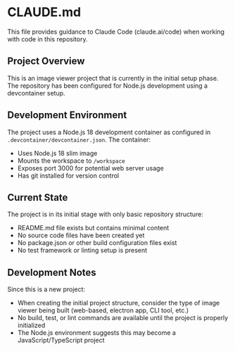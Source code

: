 # CLAUDE.md

This file provides guidance to Claude Code (claude.ai/code) when working with code in this repository.

## Project Overview

This is an image viewer project that is currently in the initial setup phase. The repository has been configured for Node.js development using a devcontainer setup.

## Development Environment

The project uses a Node.js 18 development container as configured in `.devcontainer/devcontainer.json`. The container:
- Uses Node.js 18 slim image
- Mounts the workspace to `/workspace`
- Exposes port 3000 for potential web server usage
- Has git installed for version control

## Current State

The project is in its initial stage with only basic repository structure:
- README.md file exists but contains minimal content
- No source code files have been created yet
- No package.json or other build configuration files exist
- No test framework or linting setup is present

## Development Notes

Since this is a new project:
- When creating the initial project structure, consider the type of image viewer being built (web-based, electron app, CLI tool, etc.)
- No build, test, or lint commands are available until the project is properly initialized
- The Node.js environment suggests this may become a JavaScript/TypeScript project